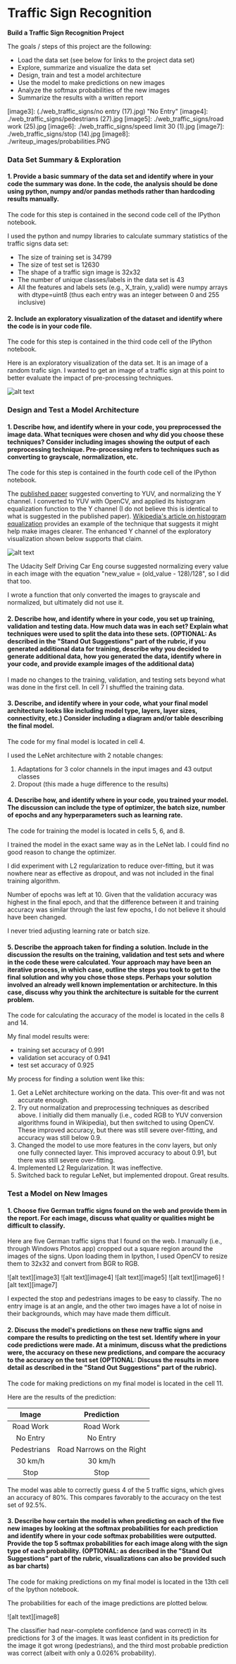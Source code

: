 # **Traffic Sign Recognition** 

**Build a Traffic Sign Recognition Project**

The goals / steps of this project are the following:
* Load the data set (see below for links to the project data set)
* Explore, summarize and visualize the data set
* Design, train and test a model architecture
* Use the model to make predictions on new images
* Analyze the softmax probabilities of the new images
* Summarize the results with a written report


[//]: # (Image References)

[image1]: ./writeup_images/unpreprocessed_image.png
[image2]: ./writeup_images/preprocessed_image_y_channel.png
[image3]: (./web_traffic_signs/no entry (17).jpg) "No Entry"
[image4]: ./web_traffic_signs/pedestrians (27).jpg
[image5]: ./web_traffic_signs/road work (25).jpg
[image6]: ./web_traffic_signs/speed limit 30 (1).jpg
[image7]: ./web_traffic_signs/stop (14).jpg
[image8]: ./writeup_images/probabilities.PNG

### Data Set Summary & Exploration

#### 1. Provide a basic summary of the data set and identify where in your code the summary was done. In the code, the analysis should be done using python, numpy and/or pandas methods rather than hardcoding results manually.

The code for this step is contained in the second code cell of the IPython notebook.  

I used the python and numpy libraries to calculate summary statistics of the traffic signs data set:

* The size of training set is 34799
* The size of test set is 12630
* The shape of a traffic sign image is 32x32
* The number of unique classes/labels in the data set is 43
* All the features and labels sets (e.g., X_train, y_valid) were numpy arrays with dtype=uint8 (thus each entry was an integer between 0 and 255 inclusive)

#### 2. Include an exploratory visualization of the dataset and identify where the code is in your code file.

The code for this step is contained in the third code cell of the IPython notebook.  

Here is an exploratory visualization of the data set. It is an image of a random trafic sign. I wanted to get an image of a traffic sign at this point to better evaluate the impact of pre-processing techniques.

![alt text][image1]

### Design and Test a Model Architecture

#### 1. Describe how, and identify where in your code, you preprocessed the image data. What tecniques were chosen and why did you choose these techniques? Consider including images showing the output of each preprocessing technique. Pre-processing refers to techniques such as converting to grayscale, normalization, etc.

The code for this step is contained in the fourth code cell of the IPython notebook.

The [published paper](http://yann.lecun.com/exdb/publis/pdf/sermanet-ijcnn-11.pdf) suggested converting to YUV, and normalizing the Y channel.  I converted to YUV with OpenCV, and applied its histogram equalization function to the Y channel (I do not believe this is identical to what is suggested in the published paper).  [Wikipedia's article on histogram equalization](https://en.wikipedia.org/wiki/Histogram_equalization) provides an example of the technique that suggests it might help make images clearer.  The enhanced Y channel of the exploratory visualization shown below supports that claim.

![alt text][image2]

The Udacity Self Driving Car Eng course suggested normalizing every value in each image with the equation "new_value = (old_value - 128)/128", so I did that too.

I wrote a function that only converted the images to grayscale and normalized, but ultimately did not use it.

#### 2. Describe how, and identify where in your code, you set up training, validation and testing data. How much data was in each set? Explain what techniques were used to split the data into these sets. (OPTIONAL: As described in the "Stand Out Suggestions" part of the rubric, if you generated additional data for training, describe why you decided to generate additional data, how you generated the data, identify where in your code, and provide example images of the additional data)

I made no changes to the training, validation, and testing sets beyond what was done in the first cell. In cell 7 I shuffled the training data.

#### 3. Describe, and identify where in your code, what your final model architecture looks like including model type, layers, layer sizes, connectivity, etc.) Consider including a diagram and/or table describing the final model.

The code for my final model is located in cell 4.

I used the LeNet architecture with 2 notable changes:
1. Adaptations for 3 color channels in the input images and 43 output classes
2. Dropout (this made a huge difference to the results)

#### 4. Describe how, and identify where in your code, you trained your model. The discussion can include the type of optimizer, the batch size, number of epochs and any hyperparameters such as learning rate.

The code for training the model is located in cells 5, 6, and 8.

I trained the model in the exact same way as in the LeNet lab.  I could find no good reason to change the optimizer.

I did experiment with L2 regularization to reduce over-fitting, but it was nowhere near as effective as dropout, and was not included in the final training algorithm.

Number of epochs was left at 10.  Given that the validation accuracy was highest in the final epoch, and that the difference between it and training accuracy was similar through the last few epochs, I do not believe it should have been changed.

I never tried adjusting learning rate or batch size.

#### 5. Describe the approach taken for finding a solution. Include in the discussion the results on the training, validation and test sets and where in the code these were calculated. Your approach may have been an iterative process, in which case, outline the steps you took to get to the final solution and why you chose those steps. Perhaps your solution involved an already well known implementation or architecture. In this case, discuss why you think the architecture is suitable for the current problem.

The code for calculating the accuracy of the model is located in the cells 8 and 14.

My final model results were:
* training set accuracy of 0.991
* validation set accuracy of 0.941
* test set accuracy of 0.925

My process for finding a solution went like this:
1. Get a LeNet architecture working on the data.  This over-fit and was not accurate enough.
2. Try out normalization and preprocessing techniques as described above.  I initially did them manually (i.e., coded RGB to YUV conversion algorithms found in Wikipedia), but then switched to using OpenCV.  These improved accuracy, but there was still severe over-fitting, and accuracy was still below 0.9.
3. Changed the model to use more features in the conv layers, but only one fully connected layer.  This improved accuracy to about 0.91, but there was still severe over-fitting.
4. Implemented L2 Regularization.  It was ineffective.
5. Switched back to regular LeNet, but implemented dropout.  Great results. 

### Test a Model on New Images

#### 1. Choose five German traffic signs found on the web and provide them in the report. For each image, discuss what quality or qualities might be difficult to classify.

Here are five German traffic signs that I found on the web.  I manually (i.e., through Windows Photos app) cropped out a square region around the images of the signs.  Upon loading them in Ipython, I used OpenCV to resize them to 32x32 and convert from BGR to RGB.

![alt text][image3] ![alt text][image4] ![alt text][image5] 
![alt text][image6] ![alt text][image7]

I expected the stop and pedestrians images to be easy to classify.  The no entry image is at an angle, and the other two images have a lot of noise in their backgrounds, which may have made them difficult.

#### 2. Discuss the model's predictions on these new traffic signs and compare the results to predicting on the test set. Identify where in your code predictions were made. At a minimum, discuss what the predictions were, the accuracy on these new predictions, and compare the accuracy to the accuracy on the test set (OPTIONAL: Discuss the results in more detail as described in the "Stand Out Suggestions" part of the rubric).

The code for making predictions on my final model is located in the cell 11.

Here are the results of the prediction:

| Image			        |     Prediction	        					| 
|:---------------------:|:---------------------------------------------:| 
| Road Work     		| Road Work   									| 
| No Entry    			| No Entry 								|
| Pedestrians					| Road Narrows on the Right											|
| 30 km/h	      		| 30 km/h						 				|
| Stop			| Stop     							|


The model was able to correctly guess 4 of the 5 traffic signs, which gives an accuracy of 80%. This compares favorably to the accuracy on the test set of 92.5%.

#### 3. Describe how certain the model is when predicting on each of the five new images by looking at the softmax probabilities for each prediction and identify where in your code softmax probabilities were outputted. Provide the top 5 softmax probabilities for each image along with the sign type of each probability. (OPTIONAL: as described in the "Stand Out Suggestions" part of the rubric, visualizations can also be provided such as bar charts)

The code for making predictions on my final model is located in the 13th cell of the Ipython notebook.

The probabilities for each of the image predictions are plotted below.

![alt text][image8]

The classifier had near-complete confidence (and was correct) in its predictions for 3 of the images.  It was least confident in its prediction for the image it got wrong (pedestrians), and the third most probable prediction was correct (albeit with only a 0.026% probability).
